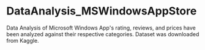 # DataAnalysis_MSWindowsAppStore
Data Analysis of Microsoft Windows App's rating, reviews, and prices have been analyzed against their respective categories. Dataset was downloaded from Kaggle.

